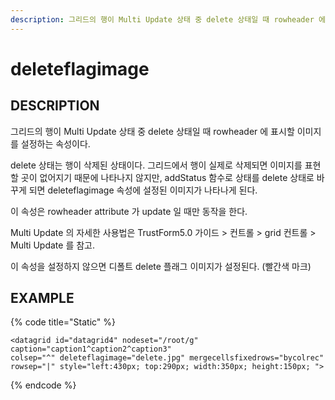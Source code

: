 ```yaml
---
description: 그리드의 행이 Multi Update 상태 중 delete 상태일 때 rowheader 에 표시할 이미지를 설정하는 속성이다
---
```


# deleteflagimage

## DESCRIPTION

그리드의 행이 Multi Update 상태 중 delete 상태일 때 rowheader 에 표시할 이미지를 설정하는 속성이다.

 delete 상태는 행이 삭제된 상태이다. 그리드에서 행이 실제로 삭제되면 이미지를 표현할 곳이 없어지기 때문에 나타나지 않지만, addStatus 함수로 상태를 delete 상태로 바꾸게 되면 deleteflagimage 속성에 설정된 이미지가 나타나게 된다.

이 속성은 rowheader attribute 가 update 일 때만 동작을 한다.

Multi Update 의 자세한 사용법은 TrustForm5.0 가이드 &gt; 컨트롤 &gt; grid 컨트롤 &gt; Multi Update 를 참고.

이 속성을 설정하지 않으면 디폴트 delete 플래그 이미지가 설정된다. \(빨간색 마크\)

## EXAMPLE

{% code title="Static" %}
```markup
<datagrid id="datagrid4" nodeset="/root/g" caption="caption1^caption2^caption3" 
colsep="^" deleteflagimage="delete.jpg" mergecellsfixedrows="bycolrec" 
rowsep="|" style="left:430px; top:290px; width:350px; height:150px; ">
```
{% endcode %}



